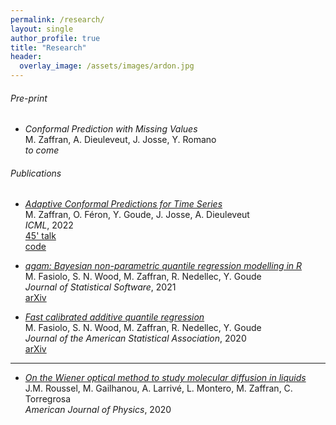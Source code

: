 ```yaml
---
permalink: /research/
layout: single
author_profile: true
title: "Research"
header:
  overlay_image: /assets/images/ardon.jpg
---
```


###### Pre-print

- *Conformal Prediction with Missing Values*  
M. Zaffran, A. Dieuleveut, J. Josse, Y. Romano  
*to come*

###### Publications

- [*Adaptive Conformal Predictions for Time Series*](https://proceedings.mlr.press/v162/zaffran22a.html)
    <span style="float:right;">
        <a href="http://mzaffran.github.io/acp-ts"> <i class="fas fa-fw fa-folder-open"></i>  </a>
    </span>  
M. Zaffran, O. Féron, Y. Goude, J. Josse, A. Dieuleveut  
*ICML*, 2022   
[45' talk](https://www.youtube.com/watch?v=Yuxu9aUpVi0)   
[code](https://github.com/mzaffran/adaptiveconformalpredictionstimeseries)  

- [*qgam: Bayesian non-parametric quantile regression modelling in R*](https://www.jstatsoft.org/article/view/v100i09)  
M. Fasiolo, S. N. Wood, M. Zaffran, R. Nedellec, Y. Goude  
*Journal of Statistical Software*, 2021  
[arXiv](https://arxiv.org/abs/2007.03303)  

- [*Fast calibrated additive quantile regression*](https://amstat.tandfonline.com/doi/abs/10.1080/01621459.2020.1725521)  
M. Fasiolo, S. N. Wood, M. Zaffran, R. Nedellec, Y. Goude  
*Journal of the American Statistical Association*, 2020  
[arXiv](https://arxiv.org/abs/1707.03307)


***

- [*On the Wiener optical method to study molecular diffusion in liquids*](https://aapt.scitation.org/doi/abs/10.1119/10.0001448)  
J.M. Roussel, M. Gailhanou, A. Larrivé, L. Montero, M. Zaffran, C. Torregrosa  
*American Journal of Physics*, 2020
